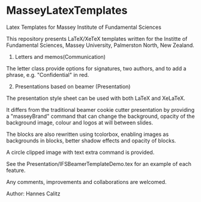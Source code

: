 # MasseyLatexTemplates
Latex Templates for Massey Institute of Fundamental Sciences

This repository presents LaTeX/XeTeX templates written for the 
Institte of Fundamental Sciences, 
Massey University, 
Palmerston North, 
New Zealand.

 1. Letters and memos(Communication)

The letter class provide options for signatures, two authors, and to add a phrase, 
e.g. "Confidential" in red.

 2. Presentations based on beamer (Presentation)

The presentation style sheet can be used with both LaTeX and XeLaTeX. 

It differs from the traditional beamer cookie cutter presentation by providing a 
"masseyBrand" command that can change the background, opacity of the background image, 
colour and logos at will between slides.

The blocks are also rewritten using tcolorbox, enabling images as backgrounds in blocks, 
better shadow effects and opacity of blocks. 

A circle clipped image with text extra command is provided.  

See the Presentation/IFSBeamerTemplateDemo.tex for an example of each feature.

Any comments, improvements and collaborations are welcomed.

Author: Hannes Calitz
